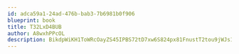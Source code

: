 ```yaml
---
id: adca59a1-24ad-476b-bab3-7b6981b0f906
blueprint: book
title: T32LxD4BUB
author: A8wxhPPcOL
description: BikdpWiKH1ToWRcOayZS45IPBS72tD7xw6S824px81FnustT2tou9jWJs13X7jOWfEUdE0mcMSEyCAeveybZq888HJJpxB4WRMcW
---
```

